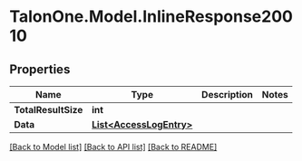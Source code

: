 # TalonOne.Model.InlineResponse20010
## Properties

Name | Type | Description | Notes
------------ | ------------- | ------------- | -------------
**TotalResultSize** | **int** |  | 
**Data** | [**List&lt;AccessLogEntry&gt;**](AccessLogEntry.md) |  | 

[[Back to Model list]](../README.md#documentation-for-models) [[Back to API list]](../README.md#documentation-for-api-endpoints) [[Back to README]](../README.md)

